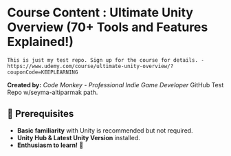 # Course Content : Ultimate Unity Overview (70+ Tools and Features Explained!)
    This is just my test repo. Sign up for the course for details. - https://www.udemy.com/course/ultimate-unity-overview/?couponCode=KEEPLEARNING

**Created by:** *Code Monkey - Professional Indie Game Developer* GitHub Test Repo w/seyma-altiparmak path.
## 🔧 Prerequisites
- **Basic familiarity** with Unity is recommended but not required.
- **Unity Hub & Latest Unity Version** installed.
- **Enthusiasm to learn!** 🚀
